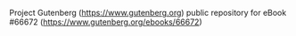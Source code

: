 Project Gutenberg (https://www.gutenberg.org) public repository for
eBook #66672 (https://www.gutenberg.org/ebooks/66672)
